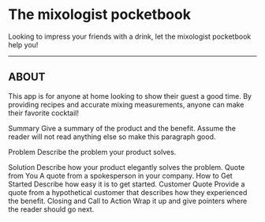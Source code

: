 # The mixologist pocketbook

Looking to impress your friends with a drink, let the mixologist pocketbook help you!
___

## ABOUT


This app is for anyone at home looking to show their guest a good time. By providing recipes and accurate mixing measurements, anyone can make their favorite cocktail!


Summary
Give a summary of the product and the benefit. Assume the reader will not read anything else so make this paragraph good.


Problem
Describe the problem your product solves.


Solution
Describe how your product elegantly solves the problem.
Quote from You
A quote from a spokesperson in your company.
How to Get Started
Describe how easy it is to get started.
Customer Quote
Provide a quote from a hypothetical customer that describes how they experienced the benefit.
Closing and Call to Action
Wrap it up and give pointers where the reader should go next.
